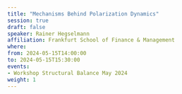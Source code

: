```yaml
---
title: "Mechanisms Behind Polarization Dynamics"
session: true
draft: false
speaker: Rainer Hegselmann
affiliation: Frankfurt School of Finance & Management
where:
from: 2024-05-15T14:00:00
to: 2024-05-15T15:30:00
events:
- Workshop Structural Balance May 2024
weight: 1
---
```

